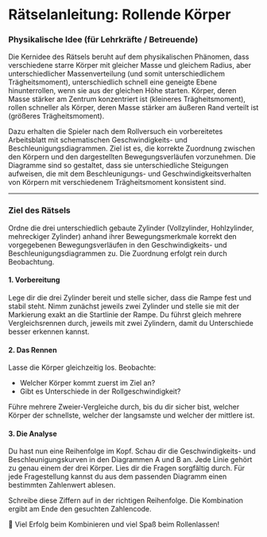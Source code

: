 # Rätselanleitung: Rollende Körper

### Physikalische Idee (für Lehrkräfte / Betreuende)

Die Kernidee des Rätsels beruht auf dem physikalischen Phänomen, dass verschiedene starre Körper mit gleicher Masse und gleichem Radius, aber unterschiedlicher Massenverteilung (und somit unterschiedlichem Trägheitsmoment), unterschiedlich schnell eine geneigte Ebene hinunterrollen, wenn sie aus der gleichen Höhe starten. Körper, deren Masse stärker am Zentrum konzentriert ist (kleineres Trägheitsmoment), rollen schneller als Körper, deren Masse stärker am äußeren Rand verteilt ist (größeres Trägheitsmoment).

Dazu erhalten die Spieler nach dem Rollversuch ein vorbereitetes Arbeitsblatt mit schematischen Geschwindigkeits- und Beschleunigungsdiagrammen. Ziel ist es, die korrekte Zuordnung zwischen den Körpern und den dargestellten Bewegungsverläufen vorzunehmen. Die Diagramme sind so gestaltet, dass sie unterschiedliche Steigungen aufweisen, die mit dem Beschleunigungs- und Geschwindigkeitsverhalten von Körpern mit verschiedenem Trägheitsmoment konsistent sind.

---

### Ziel des Rätsels

Ordne die drei unterschiedlich gebaute Zylinder (Vollzylinder, Hohlzylinder, mehreckiger Zylinder) anhand ihrer Bewegungsmerkmale korrekt den vorgegebenen Bewegungsverläufen in den Geschwindigkeits- und Beschleunigungsdiagrammen zu. 
Die Zuordnung erfolgt rein durch Beobachtung.



#### 1. **Vorbereitung**
   
   Lege dir die drei Zylinder bereit und stelle sicher, dass die Rampe fest und stabil steht.
   Nimm zunächst jeweils zwei Zylinder und stelle sie mit der Markierung exakt an die Startlinie der Rampe.
   Du führst gleich mehrere Vergleichsrennen durch, jeweils mit zwei Zylindern, damit du Unterschiede besser erkennen kannst.


#### 2. **Das Rennen**
   Lasse die Körper gleichzeitig los. Beobachte:
   
- Welcher Körper kommt zuerst im Ziel an?
- Gibt es Unterschiede in der Rollgeschwindigkeit?

Führe mehrere Zweier-Vergleiche durch, bis du dir sicher bist, welcher Körper der schnellste, welcher der langsamste und welcher der mittlere ist.

#### 3. **Die Analyse**

Du hast nun eine Reihenfolge im Kopf. Schau dir die Geschwindigkeits- und Beschleunigungskurven in den Diagrammen A und B an. Jede Linie gehört zu genau einem der drei Körper.
Lies dir die Fragen sorgfältig durch. Für jede Fragestellung kannst du aus dem passenden Diagramm einen bestimmten Zahlenwert ablesen.

Schreibe diese Ziffern auf  in der richtigen Reihenfolge.
Die Kombination ergibt am Ende den gesuchten Zahlencode.





🎉 Viel Erfolg beim Kombinieren und viel Spaß beim Rollenlassen!


